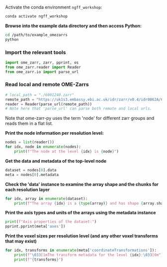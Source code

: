 Activate the conda environment `ngff_workshop`:

```bash
conda activate ngff_workshop
```

**Browse into the example data directory and then access Python:** 

```bash
cd /path/to/example_omezarrs
python
```

### Import the relevant tools 

```python
import ome_zarr, zarr, pprint, os
from ome_zarr.reader import Reader
from ome_zarr.io import parse_url
```

### Read local and remote OME-Zarrs

```python
# local_path = "./6001240.zarr"
remote_path = "https://uk1s3.embassy.ebi.ac.uk/idr/zarr/v0.4/idr0062A/6001240.zarr"
reader = Reader(parse_url(remote_path))
# Note here that 'parse_url' can parse both remote and local urls.
```

Note that ome-zarr-py uses the term 'node' for different zarr groups
and reads them in a flat list. 

**Print the node information per resolution level:**

```python 
nodes = list(reader())
for idx, node in enumerate(nodes):
    print(f"The node at the level {idx} is {node}")
```

**Get the data and metadata of the top-level node**

```python
dataset = nodes[0].data
meta = nodes[0].metadata
```

**Check the 'data' instance to examine the array shape and the chunks for each resolution layer**

```python
for idx, array in enumerate(dataset):
    print(f"The array {idx} is a {type(array)} and has shape {array.shape} and has chunks with shape {array.chunksize}")
```

**Print the axis types and units of the arrays using the metadata instance**
```python
print(f"Axis properties of the dataset:")
pprint.pprint(meta['axes'])
```
**Print the voxel sizes per resolution level (and any other voxel transforms that may exist)**
```python
for idx, transforms in enumerate(meta['coordinateTransformations']):
    print(f"\033[1mThe transform metadata for the level {idx}:\033[0m")
    print(f"{transforms}")
```

